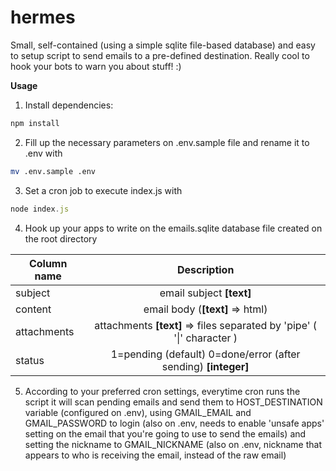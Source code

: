 # hermes
Small, self-contained (using a simple sqlite file-based database) and easy to setup script to send emails to a pre-defined destination. Really cool to hook your bots to warn you about stuff! :)

**Usage**

 1. Install dependencies:
```javascript
npm install
```
2. Fill up the necessary parameters on .env.sample file and rename it to .env with
```bash
mv .env.sample .env
```
3. Set a cron job to execute index.js with
```javascript
node index.js
```
4. Hook up your apps to write on the emails.sqlite database file created on the root directory

| Column name   | Description      | 
| ------------- |:-------------:| 
| subject      | email subject **[text]** | 
| content      | email body (**[text]** => html)      | 
| attachments | attachments **[text]** => files separated by 'pipe' ( '\|' character ) |
| status      | 1=pending (default) 0=done/error (after sending) **[integer]**      | 

5. According to your preferred cron settings, everytime cron runs the script it will scan pending emails and send them to HOST_DESTINATION variable (configured on .env), using GMAIL_EMAIL and GMAIL_PASSWORD to login (also on .env, needs to enable 'unsafe apps' setting on the email that you're going to use to send the emails) and setting the nickname to GMAIL_NICKNAME (also on .env, nickname that appears to who is receiving the email, instead of the raw email)
